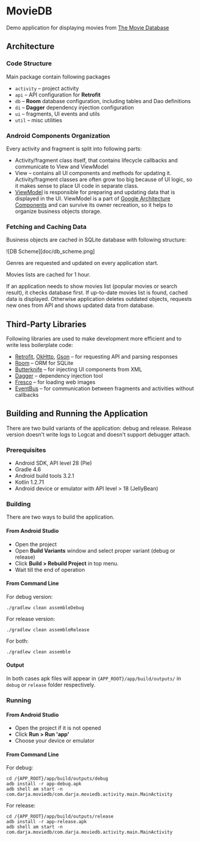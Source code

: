 # MovieDB

Demo application for displaying movies from [The Movie Database](https://www.themoviedb.org/)

## Architecture

### Code Structure

Main package contain following packages

* `activity` – project activity
* `api` – API configuration for **Retrofit**
* `db` – **Room** database configuration, including tables and Dao definitions
* `di` – **Dagger** dependency injection configuration
* `ui` – fragments, UI events and utils
* `util` – misc utilities

### Android Components Organization

Every activity and fragment is split into following parts:

* Activity/fragment class itself, that contains lifecycle callbacks and communicate to View and ViewModel
* View – contains all UI components and methods for updating it. Activity/fragment classes are often grow too big because of UI logic, so it makes sense to place UI code in separate class.
* [ViewModel](https://developer.android.com/topic/libraries/architecture/viewmodel) is responsible for preparing and updating data that is displayed in the UI. ViewModel is a part of [Google Architecture Components](https://developer.android.com/topic/libraries/architecture/) and can survive its owner recreation, so it helps to organize business objects storage.

### Fetching and Caching Data

Business objects are cached in SQLite database with following structure:

![DB Scheme][doc/db_scheme.png]

Genres are requested and updated on every application start.

Movies lists are cached for 1 hour.

If an application needs to show movies list (popular movies or search result), it checks database first. If up-to-date movies list is found, cached data is displayed. Otherwise application deletes outdated objects, requests new ones from API and shows updated data from database. 

## Third-Party Libraries

Following libraries are used to make development more efficient and to write less boilerplate code:

* [Retrofit](https://square.github.io/retrofit/), [OkHttp](https://square.github.io/okhttp/), [Gson](https://github.com/google/gson) – for requesting API and parsing responses
* [Room](https://developer.android.com/topic/libraries/architecture/room) – ORM for SQLite
* [Butterknife](https://github.com/JakeWharton/butterknife) – for injecting UI components from XML
* [Dagger](https://google.github.io/dagger/) – dependency injection tool
* [Fresco](https://frescolib.org/) – for loading web images
* [EventBus](https://github.com/greenrobot/EventBus) – for communication between fragments and activities without callbacks

## Building and Running the Application

There are two build variants of the application: debug and release. Release version doesn't write logs to Logcat and doesn't support debugger attach.

### Prerequisites

* Android SDK, API level 28 (Pie)
* Gradle 4.6
* Android build tools 3.2.1
* Kotlin 1.2.71
* Android device or emulator with API level > 18 (JellyBean)

### Building

There are two ways to build the application.

#### From Android Studio

* Open the project
* Open **Build Variants** window and select proper variant (debug or release)
* Click **Build > Rebuild Project** in top menu.
* Wait till the end of operation

#### From Command Line

For debug version:

```
./gradlew clean assembleDebug
```

For release version:

```
./gradlew clean assembleRelease
```

For both:
```
./gradlew clean assemble
```

#### Output

In both cases apk files will appear in `{APP_ROOT}/app/build/outputs/` in `debug` or `release` folder respectively.

### Running 

#### From Android Studio

* Open the project if it is not opened
* Click **Run > Run 'app'**
* Choose your device or emulator 

#### From Command Line

For debug:

```
cd /{APP_ROOT}/app/build/outputs/debug
adb install -r app-debug.apk
adb shell am start -n com.darja.moviedb/com.darja.moviedb.activity.main.MainActivity
```

For release:

```
cd /{APP_ROOT}/app/build/outputs/release
adb install -r app-release.apk
adb shell am start -n com.darja.moviedb/com.darja.moviedb.activity.main.MainActivity
```
